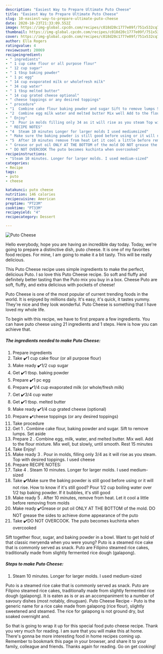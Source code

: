 ```yaml
---
description: "Easiest Way to Prepare Ultimate Puto Cheese"
title: "Easiest Way to Prepare Ultimate Puto Cheese"
slug: 10-easiest-way-to-prepare-ultimate-puto-cheese
date: 2020-10-23T21:33:09.552Z
image: https://img-global.cpcdn.com/recipes/c018d20c1777e09f/751x532cq70/puto-cheese-recipe-main-photo.jpg
thumbnail: https://img-global.cpcdn.com/recipes/c018d20c1777e09f/751x532cq70/puto-cheese-recipe-main-photo.jpg
cover: https://img-global.cpcdn.com/recipes/c018d20c1777e09f/751x532cq70/puto-cheese-recipe-main-photo.jpg
author: Ella Rogers
ratingvalue: 4
reviewcount: 20069
recipeingredient:
- " ingredients"
- " 1 cup cake flour or all purpose flour"
- " 12 cup sugar"
- " 1 tbsp baking powder"
- " 1 pc egg"
- " 14 cup evaporated milk or wholefresh milk"
- " 34 cup water"
- " 1 tbsp melted butter"
- " 14 cup grated cheese optional"
- " cheese toppings or any desired toppings"
- " procedure"
- "1  Combine cake flour baking powder and sugar Sift to remove lumps Set aside"
- "2  Combine egg milk water and melted butter Mix well Add to the flour mixture Mix well but slowly until smooth Rest 15 minutes"
- " Enjoy"
- "3  Pour in molds filling only 34 as it will rise as you steam Top with desired toppings I used cheese"
- " RECIPE NOTES"
- "4  Steam 10 minutes Longer for larger molds I used mediumsized"
- " Make sure the baking powder is still good before using or it will not rise How to know if its still good Pour 12 cup boiling water over 12 tsp baking powder If it bubbles its still good"
- "5  After 10 minutes remove from heat Let it cool a little before removing from molds"
- " Grease or put oil ONLY AT THE BOTTOM of the mold DO NOT grease the sides to achieve dome appearance of the puto"
- " DO NOT OVERCOOK The puto becomes kuchinta when overcooked"
recipeinstructions:
- "Steam 10 minutes. Longer for larger molds. I used medium-sized"
categories:
- Recipe
tags:
- puto
- cheese

katakunci: puto cheese 
nutrition: 146 calories
recipecuisine: American
preptime: "PT23M"
cooktime: "PT33M"
recipeyield: "4"
recipecategory: Dessert

---
```



![Puto Cheese](https://img-global.cpcdn.com/recipes/c018d20c1777e09f/751x532cq70/puto-cheese-recipe-main-photo.jpg)

Hello everybody, hope you are having an incredible day today. Today, we're going to prepare a distinctive dish, puto cheese. It is one of my favorites food recipes. For mine, I am going to make it a bit tasty. This will be really delicious.

This Puto Cheese recipe uses simple ingredients to make the perfect, delicious Puto. I so love this Puto Cheese recipe. So soft and fluffy and definitely better tasting than the Puto mix you buy in a box. Cheese Puto are soft, fluffy, and extra delicious with pockets of cheese!

Puto Cheese is one of the most popular of current trending foods in the world. It is enjoyed by millions daily. It's easy, it's quick, it tastes yummy. They're nice and they look wonderful. Puto Cheese is something that I have loved my whole life.


To begin with this recipe, we have to first prepare a few ingredients. You can have puto cheese using 21 ingredients and 1 steps. Here is how you can achieve that.

<!--inarticleads1-->

##### The ingredients needed to make Puto Cheese:

1. Prepare  ingredients
1. Take  ✔️1 cup cake flour (or all purpose flour)
1. Make ready  ✔️1/2 cup sugar
1. Get  ✔️1 tbsp. baking powder
1. Prepare  ✔️1 pc egg
1. Prepare  ✔️1/4 cup evaporated milk (or whole/fresh milk)
1. Get  ✔️3/4 cup water
1. Get  ✔️1 tbsp. melted butter
1. Make ready  ✔️1/4 cup grated cheese (optional)
1. Prepare  ✔️cheese toppings (or any desired toppings)
1. Take  procedure
1. Get 1 . Combine cake flour, baking powder and sugar. Sift to remove lumps. Set aside
1. Prepare 2 . Combine egg, milk, water, and melted butter. Mix well. Add to the flour mixture. Mix well, but slowly, until smooth. Rest 15 minutes
1. Take  Enjoy!
1. Make ready 3 . Pour in molds, filling only 3/4 as it will rise as you steam. Top with desired toppings. I used cheese
1. Prepare  RECIPE NOTES:
1. Take 4 . Steam 10 minutes. Longer for larger molds. I used medium-sized
1. Take  ✔️Make sure the baking powder is still good before using or it will not rise. How to know if it&#39;s still good? Pour 1/2 cup boiling water over 1/2 tsp baking powder. If it bubbles, it&#39;s still good
1. Make ready 5 . After 10 minutes, remove from heat. Let it cool a little before removing from molds
1. Make ready  ✔️Grease or put oil ONLY AT THE BOTTOM of the mold. DO NOT grease the sides to achieve dome appearance of the puto
1. Take  ✔️DO NOT OVERCOOK. The puto becomes kuchinta when overcooked


Sift together flour, sugar, and baking powder in a bowl. Want to get hold of that classic meryenda when you were young? Puto is a steamed rice cake that is commonly served as snack. Puto are Filipino steamed rice cakes, traditionally made from slightly fermented rice dough (galapong). 

<!--inarticleads2-->

##### Steps to make Puto Cheese:

1. Steam 10 minutes. Longer for larger molds. I used medium-sized


Puto is a steamed rice cake that is commonly served as snack. Puto are Filipino steamed rice cakes, traditionally made from slightly fermented rice dough (galapong). It is eaten as is or as an accompaniment to a number of savoury dishes (most notably, dinuguan). Puto Cheese Recipe - Puto is the generic name for a rice cake made from galapong (rice flour), slightly sweetened and steamed. The rice for galapong is not ground dry, but soaked overnight and. 

So that is going to wrap it up for this special food puto cheese recipe. Thank you very much for reading. I am sure that you will make this at home. There's gonna be more interesting food in home recipes coming up. Remember to bookmark this page in your browser, and share it to your family, colleague and friends. Thanks again for reading. Go on get cooking!
